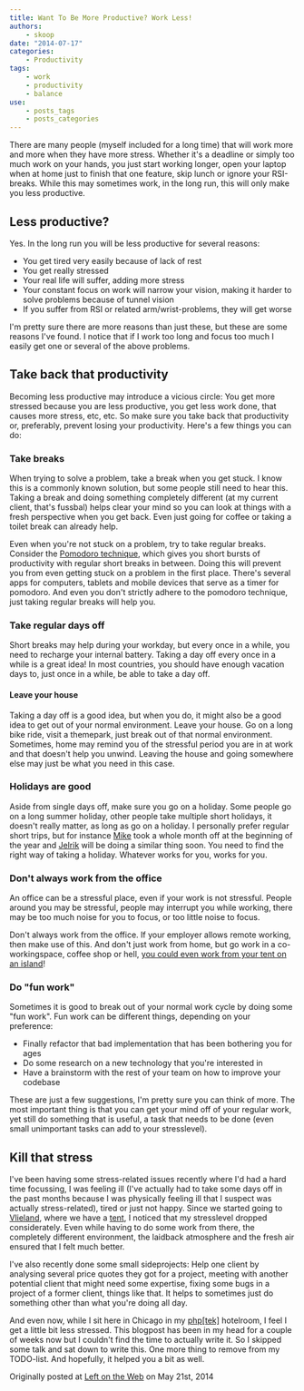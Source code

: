 ```yaml
---
title: Want To Be More Productive? Work Less!
authors:
    - skoop
date: "2014-07-17"
categories:
    - Productivity
tags:
    - work
    - productivity
    - balance
use:
    - posts_tags
    - posts_categories
---
```


There are many people (myself included for a long time) that will work more and more when they have more stress. Whether it's a deadline or simply too much work on your hands, you just start working longer, open your laptop when at home just to finish that one feature, skip lunch or ignore your RSI-breaks. While this may sometimes work, in the long run, this will only make you less productive.

## Less productive?

Yes. In the long run you will be less productive for several reasons:

  * You get tired very easily because of lack of rest
  * You get really stressed
  * Your real life will suffer, adding more stress
  * Your constant focus on work will narrow your vision, making it harder to solve problems because of tunnel vision
  * If you suffer from RSI or related arm/wrist-problems, they will get worse
  
I'm pretty sure there are more reasons than just these, but these are some reasons I've found. I notice that if I work too long and focus too much I easily get one or several of the above problems.

## Take back that productivity

Becoming less productive may introduce a vicious circle: You get more stressed because you are less productive, you get less work done, that causes more stress, etc, etc. So make sure you take back that productivity or, preferably, prevent losing your productivity. Here's a few things you can do:

### Take breaks

When trying to solve a problem, take a break when you get stuck. I know this is a commonly known solution, but some people still need to hear this. Taking a break and doing something completely different (at my current client, that's fussbal) helps clear your mind so you can look at things with a fresh perspective when you get back. Even just going for coffee or taking a toilet break can already help.

Even when you're not stuck on a problem, try to take regular breaks. Consider the [Pomodoro technique](http://en.wikipedia.org/wiki/Pomodoro_Technique), which gives you short bursts of productivity with regular short breaks in between. Doing this will prevent you from even getting stuck on a problem in the first place. There's several apps for computers, tablets and mobile devices that serve as a timer for pomodoro. And even you don't strictly adhere to the pomodoro technique, just taking regular breaks will help you.

### Take regular days off

Short breaks may help during your workday, but every once in a while, you need to recharge your internal battery. Taking a day off every once in a while is a great idea! In most countries, you should have enough vacation days to, just once in a while, be able to take a day off. 

#### Leave your house

Taking a day off is a good idea, but when you do, it might also be a good idea to get out of your normal environment. Leave your house. Go on a long bike ride, visit a themepark, just break out of that normal environment. Sometimes, home may remind you of the stressful period you are in at work and that doesn't help you unwind. Leaving the house and going somewhere else may just be what you need in this case.

### Holidays are good

Aside from single days off, make sure you go on a holiday. Some people go on a long summer holiday, other people take multiple short holidays, it doesn't really matter, as long as go on a holiday. I personally prefer regular short trips, but for instance [Mike](http://php.ingewikkeld.net/teammember/mvriel) took a whole month off at the beginning of the year and [Jelrik](http://php.ingewikkeld.net/teammember/jelrikvh) will be doing a similar thing soon. You need to find the right way of taking a holiday. Whatever works for you, works for you.

### Don't always work from the office

An office can be a stressful place, even if your work is not stressful. People around you may be stressful, people may interrupt you while working, there may be too much noise for you to focus, or too little noise to focus. 

Don't always work from the office. If your employer allows remote working, then make use of this. And don't just work from home, but go work in a co-workingspace, coffee shop or hell, [you could even work from your tent on an island](http://www.mobypicture.com/user/skoop/view/16844143)!

### Do "fun work"

Sometimes it is good to break out of your normal work cycle by doing some "fun work". Fun work can be different things, depending on your preference:

  * Finally refactor that bad implementation that has been bothering you for ages
  * Do some research on a new technology that you're interested in
  * Have a brainstorm with the rest of your team on how to improve your codebase
  
These are just a few suggestions, I'm pretty sure you can think of more. The most important thing is that you can get your mind off of your regular work, yet still do something that is useful, a task that needs to be done (even small unimportant tasks can add to your stresslevel). 

## Kill that stress

I've been having some stress-related issues recently where I'd had a hard time focussing, I was feeling ill (I've actually had to take some days off in the past months because I was physically feeling ill that I suspect was actually stress-related), tired or just not happy. Since we started going to [Vlieland](http://en.wikipedia.org/wiki/Vlieland), where we have a [tent](http://www.mobypicture.com/user/skoop/view/16844143), I noticed that my stresslevel dropped considerately. Even while having to do some work from there, the completely different environment, the laidback atmosphere and the fresh air ensured that I felt much better. 

I've also recently done some small sideprojects: Help one client by analysing several price quotes they got for a project, meeting with another potential client that might need some expertise, fixing some bugs in a project of a former client, things like that. It helps to sometimes just do something other than what you're doing all day. 

And even now, while I sit here in Chicago in my [php[tek]](http://tek.phparch.com/) hotelroom, I feel I get a little bit less stressed. This blogpost has been in my head for a couple of weeks now but I couldn't find the time to actually write it. So I skipped some talk and sat down to write this. One more thing to remove from my TODO-list. And hopefully, it helped you a bit as well.

Originally posted at [Left on the Web](http://leftontheweb.com/blog/2014/05/21/Want_To_Be_More_Productive_Work_Less/) on May 21st, 2014
